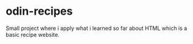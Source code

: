 # odin-recipes
Small project where i apply what i learned so far about HTML which is a basic recipe website.